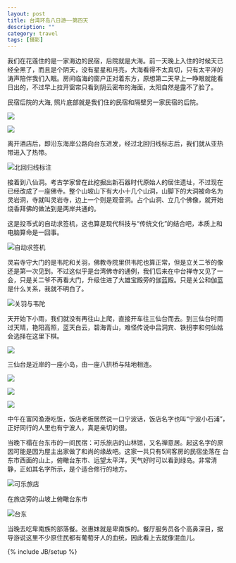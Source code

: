 ```yaml
---
layout: post
title: 台湾环岛八日游——第四天
description: ""
category: travel
tags: [摄影]
---
```


我们在花莲住的是一家海边的民宿，后院就是大海。前一天晚上入住的时候天已
经全黑了，而且是个阴天，没有星星和月亮，大海看得不太真切，只有太平洋的
涛声陪伴我们入眠。房间临海的窗户正对着东方，原想第二天早上一睁眼就能看
日出的，不过早上拉开窗帘只看到阴云密布的海面，太阳自然是露不了脸了。

民宿后院的大海, 照片底部就是我们住的民宿和隔壁另一家民宿的后院。

<a
href="http://i46.photobucket.com/albums/f136/bird_frank/_IGP5727_zps7e5d0780.jpg"
target="_blank" alt="民宿后院的大海"><img src="http://i46.photobucket.com/albums/f136/bird_frank/_IGP5727_zps7e5d0780.jpg" /></a>

<a
href="http://i46.photobucket.com/albums/f136/bird_frank/_IGP5738_zps434951e7.jpg"
target="_blank" alt="民宿后院的大海"><img src="http://i46.photobucket.com/albums/f136/bird_frank/_IGP5738_zps434951e7.jpg" /></a>


离开酒店后，即沿东海岸公路向台东进发，经过北回归线标志后，我们就从亚热
带进入了热带。

![北回归线标注](http://i46.photobucket.com/albums/f136/bird_frank/_IGP5745_zps6be9bc47.jpg)

接着到八仙洞。考古学家曾在此挖掘出新石器时代原始人的居住遗址，不过现在
已经改成了一座佛寺。整个山坡山下有大小十几个山洞，山脚下的大洞被命名为
灵岩洞，寺就叫灵岩寺，边上一个则是观音洞。占个山洞、立几个佛像，就开始
烧香拜佛的做法到是两岸共通的。

这是投币式的自动求签机，这也算是现代科技与“传统文化”的结合吧，本质上和
电脑算命是一回事。

![自动求签机](http://i46.photobucket.com/albums/f136/bird_frank/_IGP5762_zps46d18363.jpg)

灵岩寺守大门的是韦陀和关羽，佛教寺院里供韦陀也算正常，但是立关二爷的像
还是第一次见到。不过这似乎是台湾佛寺的通例，我们后来在中台禅寺又见了一
会，只是关二爷不再看大门，升级住进了大雄宝殿旁的伽蓝殿。只是关公和伽蓝
是什么关系，我就不明白了。

![关羽与韦陀](http://i46.photobucket.com/albums/f136/bird_frank/_IGP5763_zps80a00d79.jpg)

天开始下小雨，我们就没有再往山上爬，直接开车往三仙台而去。到三仙台时雨
过天晴，艳阳高照，蓝天白云，碧海青山，难怪传说中吕洞宾、铁拐李和何仙姑
会选择在这里下棋。

<a alt="三仙台" 
href="http://i46.photobucket.com/albums/f136/bird_frank/_IGP5792_zps4f9edc2c.jpg"
target="_blank"><img 
src="http://i46.photobucket.com/albums/f136/bird_frank/_IGP5792_zps4f9edc2c.jpg"
/>
</a>

三仙台是近岸的一座小岛，由一座八拱桥与陆地相连。

<a alt="八拱桥" 
href="http://i46.photobucket.com/albums/f136/bird_frank/_IGP5773_zps76de16bc.jpg"
target="_blank">
<img
src="http://i46.photobucket.com/albums/f136/bird_frank/_IGP5773_zps76de16bc.jpg"/>
</a>

<a alt="八拱桥与三仙台"
href="http://i46.photobucket.com/albums/f136/bird_frank/_IGP5797_zpscf57d14c.jpg"
target="_blank">
<img
src="http://i46.photobucket.com/albums/f136/bird_frank/_IGP5797_zpscf57d14c.jpg"
/>
</a>

<a alt="大海与礁石"
href="http://i46.photobucket.com/albums/f136/bird_frank/_IGP5800_zps5ed4ef05.jpg"
target="_blank"><img
src="http://i46.photobucket.com/albums/f136/bird_frank/_IGP5800_zps5ed4ef05.jpg"
/>
</a>

中午在富冈渔港吃饭，饭店老板居然说一口宁波话，饭店名字也叫“宁波小石浦”，
正好同行的人里也有宁波人，真是亲切的很。

当晚下榻在台东市的一间民宿：可乐旅店的山林馆，又名禅意居。起这名字的原
因可能是因为屋主出家做了和尚的缘故吧。这家一共只有5间客房的民宿坐落在
台东市西面的山上，俯瞰台东市、远望太平洋，天气好时可以看到绿岛。非常清
静，正如其名字所示，是个适合修行的地方。

![可乐旅店](http://i46.photobucket.com/albums/f136/bird_frank/_IGP5846_zpse4011216.jpg)

在旅店旁的山坡上俯瞰台东市

![台东](http://i46.photobucket.com/albums/f136/bird_frank/_IGP5853_zps8e3ca234.jpg)

当晚去吃卑南族的部落餐。张惠妹就是卑南族的。餐厅服务员各个高鼻深目，据
导游说这里不少原住民都有葡萄牙人的血统，因此看上去就像混血儿。

{% include JB/setup %}
